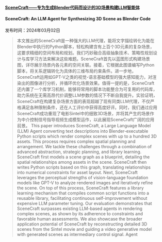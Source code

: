 #### [SceneCraft——专为生成Blender代码而设计的3D场景构建LLM智能体](https://arxiv.org/abs/2403.01248)
#### SceneCraft: An LLM Agent for Synthesizing 3D Scene as Blender Code
发布时间：2024年03月02日
> 本文推出的SceneCraft是一种强大的LLM代理，能将文字描绘转化为能在Blender中执行的Python脚本，轻松构建含有上百个3D元素的复杂场景，这要求精细的空间布局和规划。我们巧妙融合高级抽象技术、策略性规划设计与库学习方法来解决这些难题。SceneCraft首先以蓝图形式构建场景图，详尽展示场景内各元素的空间关联。接着，它根据此图谱编写Python脚本，将关系逻辑转化为具体的三维布局约束条件。进一步地，SceneCraft运用如GPT-V之类的视觉-语言基础模型的强大感知能力，对渲染出的图像进行分析，并循环优化场景效果。值得一提的是，SceneCraft还内置了一个库学习机制，能够将常用的脚本功能整合为可复用的代码库，助力系统在无需高昂代价调整LLM参数的情况下不断自我提升。实验证明，SceneCraft在构建复杂场景方面的表现超越了现有同类LLM代理，不仅严格满足各种限制条件，还在人工评价中获得高度好评。同时，我们通过应用SceneCraft成功重现了电影Sintel中的细致3D场景，并将其产生的场景作为中介控制信号指导视频生成模型运作，以此展现SceneCraft广阔的应用前景。
> This paper introduces SceneCraft, a Large Language Model (LLM) Agent converting text descriptions into Blender-executable Python scripts which render complex scenes with up to a hundred 3D assets. This process requires complex spatial planning and arrangement. We tackle these challenges through a combination of advanced abstraction, strategic planning, and library learning. SceneCraft first models a scene graph as a blueprint, detailing the spatial relationships among assets in the scene. SceneCraft then writes Python scripts based on this graph, translating relationships into numerical constraints for asset layout. Next, SceneCraft leverages the perceptual strengths of vision-language foundation models like GPT-V to analyze rendered images and iteratively refine the scene. On top of this process, SceneCraft features a library learning mechanism that compiles common script functions into a reusable library, facilitating continuous self-improvement without expensive LLM parameter tuning. Our evaluation demonstrates that SceneCraft surpasses existing LLM-based agents in rendering complex scenes, as shown by its adherence to constraints and favorable human assessments. We also showcase the broader application potential of SceneCraft by reconstructing detailed 3D scenes from the Sintel movie and guiding a video generative model with generated scenes as intermediary control signal.
Agent